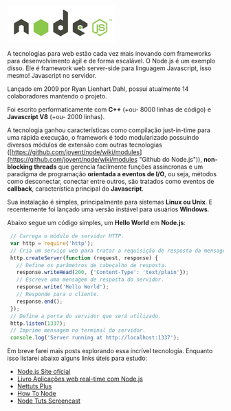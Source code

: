 ![Node.js - Javascript no servidor](/images/nodejs-logo.jpg "Node.js - Javascript no servidor")

A tecnologias para web estão cada vez mais inovando com frameworks para desenvolvimento ágil e de forma escalável. O Node.js é um exemplo disso. Ele é framework web server-side para linguagem Javascript, isso mesmo! Javascript no servidor.

Lançado em 2009 por Ryan Lienhart Dahl, possui atualmente 14 colaboradores mantendo o projeto.

Foi escrito performaticamente com **C++** (+ou- 8000 linhas de código) e **Javascript V8** (+ou- 2000 linhas).

A tecnologia ganhou características como compilação just-in-time para uma rápida execução, o framework é todo modularizado possuindo diversos módulos de extensão com outras tecnologias ([https://github.com/joyent/node/wiki/modules](https://github.com/joyent/node/wiki/modules "Github do Node.js")), **non-blocking threads** que gerencia facilmente funções assíncronas e um paradigma de programação **orientada a eventos de I/O**, ou seja, métodos como desconectar, conectar entre outros, são tratados como eventos de **callback**, característica principal do **Javascript**.

Sua instalação é simples, principalmente para sistemas **Linux ou Unix**. E recentemente foi lançado uma versão instável para usuários **Windows**.

Abaixo segue um código simples, um **Hello World** em **Node.js**:

``` javascript
 // Carrega o módulo de servidor HTTP.
 var http = require('http');
 // Cria um serviço web para tratar a requisição de resposta da mensagem Hello World.
 http.createServer(function (request, response) {
   // Define os parâmetros de cabeçalho de resposta.
   response.writeHead(200, {'Content-Type': 'text/plain'});
   // Escreve uma mensagem de resposta do servidor.
   response.write('Hello World');
   // Responde para o cliente.
   response.end();
 });
 // Define a porta do servidor que será utilizado.
 http.listen(1337);
 // Imprime mensagem no terminal do servidor.
 console.log('Server running at http://localhost:1337');
``` 

Em breve farei mais posts explorando essa incrível tecnologia. Enquanto isso listarei abaixo alguns links úteis para estudo:

*   [Node.js Site oficial](http://nodejs.org/ "Site Oficial do Node.js")
*   [Livro Aplicações web real-time com Node.js](https://www.casadocodigo.com.br/products/livro-nodejs "Livro Aplicações web real-time com Node.js")
*   [Nettuts Plus](http://net.tutsplus.com/tutorials/javascript-ajax/this-time-youll-learn-node-js/ "Nettuts Plus - Node.js")
*   [How To Node](http://howtonode.org/ "Blog How to Node")
*   [Node Tuts Screencast](http://nodetuts.com/ "NodeTuts Screencasts")